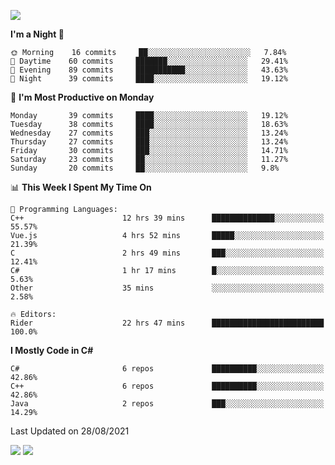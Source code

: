 ![](https://komarev.com/ghpvc/?username=lilpidgey&color=red)
<!--START_SECTION:waka-->
**I'm a Night 🦉** 

```text
🌞 Morning    16 commits     ██░░░░░░░░░░░░░░░░░░░░░░░   7.84% 
🌆 Daytime    60 commits     ███████░░░░░░░░░░░░░░░░░░   29.41% 
🌃 Evening    89 commits     ███████████░░░░░░░░░░░░░░   43.63% 
🌙 Night      39 commits     ████░░░░░░░░░░░░░░░░░░░░░   19.12%

```
📅 **I'm Most Productive on Monday** 

```text
Monday       39 commits     ████░░░░░░░░░░░░░░░░░░░░░   19.12% 
Tuesday      38 commits     ████░░░░░░░░░░░░░░░░░░░░░   18.63% 
Wednesday    27 commits     ███░░░░░░░░░░░░░░░░░░░░░░   13.24% 
Thursday     27 commits     ███░░░░░░░░░░░░░░░░░░░░░░   13.24% 
Friday       30 commits     ███░░░░░░░░░░░░░░░░░░░░░░   14.71% 
Saturday     23 commits     ██░░░░░░░░░░░░░░░░░░░░░░░   11.27% 
Sunday       20 commits     ██░░░░░░░░░░░░░░░░░░░░░░░   9.8%

```


📊 **This Week I Spent My Time On** 

```text
💬 Programming Languages: 
C++                      12 hrs 39 mins      ██████████████░░░░░░░░░░░   55.57% 
Vue.js                   4 hrs 52 mins       █████░░░░░░░░░░░░░░░░░░░░   21.39% 
C                        2 hrs 49 mins       ███░░░░░░░░░░░░░░░░░░░░░░   12.41% 
C#                       1 hr 17 mins        █░░░░░░░░░░░░░░░░░░░░░░░░   5.63% 
Other                    35 mins             ░░░░░░░░░░░░░░░░░░░░░░░░░   2.58%

🔥 Editors: 
Rider                    22 hrs 47 mins      █████████████████████████   100.0%

```

**I Mostly Code in C#** 

```text
C#                       6 repos             ██████████░░░░░░░░░░░░░░░   42.86% 
C++                      6 repos             ██████████░░░░░░░░░░░░░░░   42.86% 
Java                     2 repos             ███░░░░░░░░░░░░░░░░░░░░░░   14.29%

```



 Last Updated on 28/08/2021
<!--END_SECTION:waka-->
![](https://hit.yhype.me/github/profile?user_id=42968544)
![](https://komarev.com/ghpvc/?lilpidgey)
